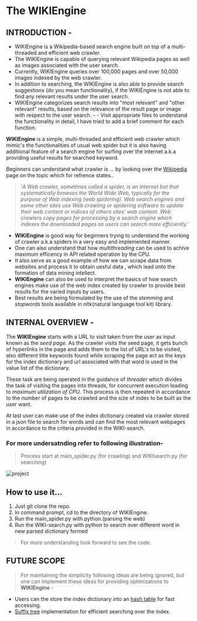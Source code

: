 # The WIKIEngine
## INTRODUCTION -

- WIKIEngine is a Wikipedia-based search engine built on top of a multi-threaded and efficient web crawler. 
- The WIKIEngine is capable of querying relevant Wikipedia pages as well as images associated with the user search. 
- Currently, WIKIEngine queries over 100,000 pages and over 50,000 images indexed by the web crawler. 
- In addition to searching, the WIKIEngine is also able to provide search suggestions (do you mean functionality), if the WIKIEngine is not able to find any relevant results under the user search. 
- WIKIEngine categorizes search results into "most relevant" and "other relevant" results, based on the relevance of the result page or image with respect to the user search. - - Visit appropriate files to understand the functionality in detail, I have tried to add a brief comment for each function.

**WIKIEngine** is a simple, multi-threaded and efficient web crawler which mimic's the functionalities of usual web spider but it is also having additional feature of a search engine for surfing over the internet a.k.a providing useful results for searched keyword.


Beginners can understand what crawler is ... by looking over the [Wikipedia](https://en.wikipedia.org/wiki/Web_crawler) page on the topic which for refrence states..

> '*A Web crawler, sometimes called a spider, is an Internet bot that systematically browses the World Wide Web, typically for the purpose of Web indexing (web spidering).
Web search engines and some other sites use Web crawling or spidering software to update their web content or indices of others sites' web content. Web crawlers copy pages for processing by a search engine which indexes the downloaded pages so users can search more efficiently.*'


- **WIKIEngine** is good way for beginners trying to understand the working of crawler a.k.a spiders in a very easy and implemented manner.
- One can also understand that how *multithreading* can be used to achive maximum efficency in API related operation by the CPU.
- It also serve as a good example of how we can scrape data from websites and process it to obtain uesful data , which lead onto the formation of data mining intellect.
- **WIKIEngine** can also be used to interpret the basics of how search engines make use of the web index created by crawler to provide best results for the varied inputs by users.
- Best results are being formulated by the use of the *stemming* and *stopwords* tools available in nltk(natural language tool kit) library.

## INTERNAL OVERVIEW -

The **WIKIEngine** starts with a URL to visit taken from the user as input known as the *seed page*. As the crawler visits the seed page, it gets bunch of hyperlinks in the page and adds them to the list of URL's to be visited, also different title keywords found while scraping the page act as the keys for the index dictionary and url associated with that word is used in the value list of the dictionary.

These task are being operated in the guidance of *threader* which divides the task of visiting the pages into threads, for concurrent execution leading to *maximum utilization of CPU*. This process is then repeated in accordance to the number of pages to be crawled and the size of index to be built as the user want. 

At last user can make use of the index dictionary created via crawler stored in a json file to search for words and can find the most relevant webpages in accordance to the criteria provided in the WIKI-search.

### For more undersatnding refer to following illustration- 
> Process start at main_spider.py (for crawling) and WIKIsearch.py (for searching)

![project](https://user-images.githubusercontent.com/30331393/38129174-7fa1bf22-341b-11e8-98a9-0ee809ca1144.png)


## How to use it...
1. Just git clone the repo.
2. In command prompt, cd to the directory of WIKIEngine.
3. Run the main_spider.py with python.(parsing the web)
4. Run the WIKI-search.py with python to search over different word in new parsed dictionary formed
> For more understanding look forward to see the code.

## FUTURE SCOPE

> For maintaining the simplicity following ideas are being ignored, but one can implement these ideas for providing optimizations to **WIKIEngine** -
- Users can the store the index dictionary into an [hash table](https://en.wikipedia.org/wiki/Hash_function) for fast accessing.
- [Suffix tree](https://en.wikipedia.org/wiki/Suffix_tree) implementation for efficient searching over the index. 

